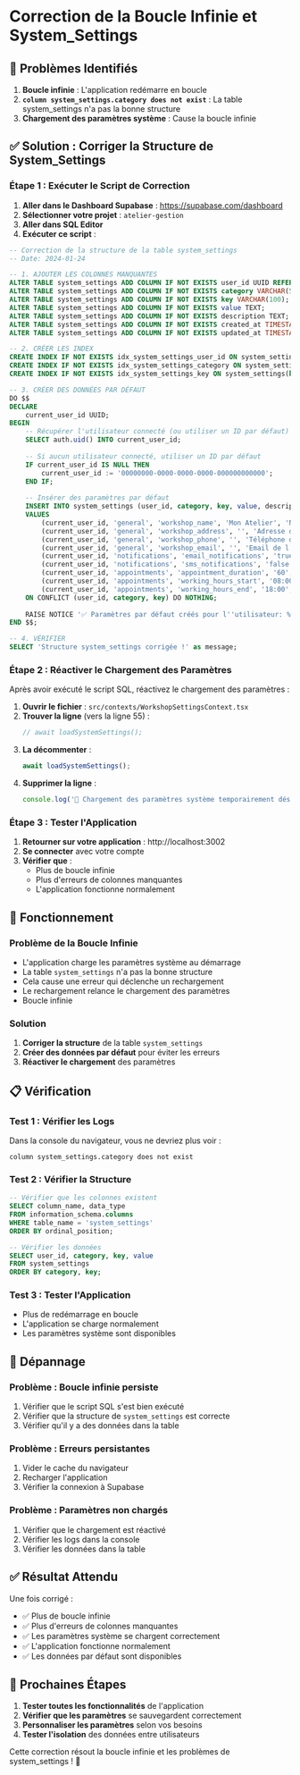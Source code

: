# Correction de la Boucle Infinie et System_Settings

## 🚨 Problèmes Identifiés

1. **Boucle infinie** : L'application redémarre en boucle
2. **`column system_settings.category does not exist`** : La table system_settings n'a pas la bonne structure
3. **Chargement des paramètres système** : Cause la boucle infinie

## ✅ Solution : Corriger la Structure de System_Settings

### Étape 1 : Exécuter le Script de Correction

1. **Aller dans le Dashboard Supabase** : https://supabase.com/dashboard
2. **Sélectionner votre projet** : `atelier-gestion`
3. **Aller dans SQL Editor**
4. **Exécuter ce script** :

```sql
-- Correction de la structure de la table system_settings
-- Date: 2024-01-24

-- 1. AJOUTER LES COLONNES MANQUANTES
ALTER TABLE system_settings ADD COLUMN IF NOT EXISTS user_id UUID REFERENCES auth.users(id) ON DELETE CASCADE;
ALTER TABLE system_settings ADD COLUMN IF NOT EXISTS category VARCHAR(50);
ALTER TABLE system_settings ADD COLUMN IF NOT EXISTS key VARCHAR(100);
ALTER TABLE system_settings ADD COLUMN IF NOT EXISTS value TEXT;
ALTER TABLE system_settings ADD COLUMN IF NOT EXISTS description TEXT;
ALTER TABLE system_settings ADD COLUMN IF NOT EXISTS created_at TIMESTAMP WITH TIME ZONE DEFAULT NOW();
ALTER TABLE system_settings ADD COLUMN IF NOT EXISTS updated_at TIMESTAMP WITH TIME ZONE DEFAULT NOW();

-- 2. CRÉER LES INDEX
CREATE INDEX IF NOT EXISTS idx_system_settings_user_id ON system_settings(user_id);
CREATE INDEX IF NOT EXISTS idx_system_settings_category ON system_settings(category);
CREATE INDEX IF NOT EXISTS idx_system_settings_key ON system_settings(key);

-- 3. CRÉER DES DONNÉES PAR DÉFAUT
DO $$
DECLARE
    current_user_id UUID;
BEGIN
    -- Récupérer l'utilisateur connecté (ou utiliser un ID par défaut)
    SELECT auth.uid() INTO current_user_id;
    
    -- Si aucun utilisateur connecté, utiliser un ID par défaut
    IF current_user_id IS NULL THEN
        current_user_id := '00000000-0000-0000-0000-000000000000';
    END IF;
    
    -- Insérer des paramètres par défaut
    INSERT INTO system_settings (user_id, category, key, value, description)
    VALUES 
        (current_user_id, 'general', 'workshop_name', 'Mon Atelier', 'Nom de l''atelier'),
        (current_user_id, 'general', 'workshop_address', '', 'Adresse de l''atelier'),
        (current_user_id, 'general', 'workshop_phone', '', 'Téléphone de l''atelier'),
        (current_user_id, 'general', 'workshop_email', '', 'Email de l''atelier'),
        (current_user_id, 'notifications', 'email_notifications', 'true', 'Activer les notifications par email'),
        (current_user_id, 'notifications', 'sms_notifications', 'false', 'Activer les notifications par SMS'),
        (current_user_id, 'appointments', 'appointment_duration', '60', 'Durée par défaut des rendez-vous (minutes)'),
        (current_user_id, 'appointments', 'working_hours_start', '08:00', 'Heure de début de travail'),
        (current_user_id, 'appointments', 'working_hours_end', '18:00', 'Heure de fin de travail')
    ON CONFLICT (user_id, category, key) DO NOTHING;
    
    RAISE NOTICE '✅ Paramètres par défaut créés pour l''utilisateur: %', current_user_id;
END $$;

-- 4. VÉRIFIER
SELECT 'Structure system_settings corrigée !' as message;
```

### Étape 2 : Réactiver le Chargement des Paramètres

Après avoir exécuté le script SQL, réactivez le chargement des paramètres :

1. **Ouvrir le fichier** : `src/contexts/WorkshopSettingsContext.tsx`
2. **Trouver la ligne** (vers la ligne 55) :
   ```typescript
   // await loadSystemSettings();
   ```
3. **La décommenter** :
   ```typescript
   await loadSystemSettings();
   ```
4. **Supprimer la ligne** :
   ```typescript
   console.log('🔧 Chargement des paramètres système temporairement désactivé');
   ```

### Étape 3 : Tester l'Application

1. **Retourner sur votre application** : http://localhost:3002
2. **Se connecter** avec votre compte
3. **Vérifier que** :
   - Plus de boucle infinie
   - Plus d'erreurs de colonnes manquantes
   - L'application fonctionne normalement

## 🔧 Fonctionnement

### Problème de la Boucle Infinie
- L'application charge les paramètres système au démarrage
- La table `system_settings` n'a pas la bonne structure
- Cela cause une erreur qui déclenche un rechargement
- Le rechargement relance le chargement des paramètres
- Boucle infinie

### Solution
1. **Corriger la structure** de la table `system_settings`
2. **Créer des données par défaut** pour éviter les erreurs
3. **Réactiver le chargement** des paramètres

## 📋 Vérification

### Test 1 : Vérifier les Logs
Dans la console du navigateur, vous ne devriez plus voir :
```
column system_settings.category does not exist
```

### Test 2 : Vérifier la Structure
```sql
-- Vérifier que les colonnes existent
SELECT column_name, data_type
FROM information_schema.columns 
WHERE table_name = 'system_settings'
ORDER BY ordinal_position;

-- Vérifier les données
SELECT user_id, category, key, value
FROM system_settings
ORDER BY category, key;
```

### Test 3 : Tester l'Application
- Plus de redémarrage en boucle
- L'application se charge normalement
- Les paramètres système sont disponibles

## 🚨 Dépannage

### Problème : Boucle infinie persiste
1. Vérifier que le script SQL s'est bien exécuté
2. Vérifier que la structure de `system_settings` est correcte
3. Vérifier qu'il y a des données dans la table

### Problème : Erreurs persistantes
1. Vider le cache du navigateur
2. Recharger l'application
3. Vérifier la connexion à Supabase

### Problème : Paramètres non chargés
1. Vérifier que le chargement est réactivé
2. Vérifier les logs dans la console
3. Vérifier les données dans la table

## ✅ Résultat Attendu

Une fois corrigé :
- ✅ Plus de boucle infinie
- ✅ Plus d'erreurs de colonnes manquantes
- ✅ Les paramètres système se chargent correctement
- ✅ L'application fonctionne normalement
- ✅ Les données par défaut sont disponibles

## 🔄 Prochaines Étapes

1. **Tester toutes les fonctionnalités** de l'application
2. **Vérifier que les paramètres** se sauvegardent correctement
3. **Personnaliser les paramètres** selon vos besoins
4. **Tester l'isolation** des données entre utilisateurs

Cette correction résout la boucle infinie et les problèmes de system_settings ! 🎉
